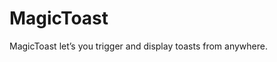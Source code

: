 # MagicToast

MagicToast let’s you trigger and display toasts from anywhere.

<component-preview src="./demo/DefaultDemo.vue" />
